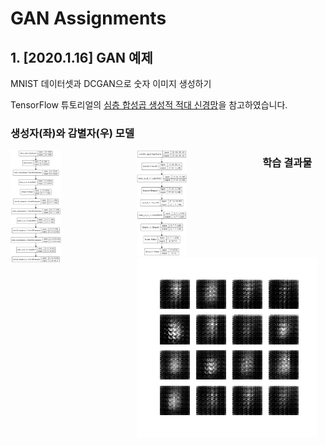 # GAN Assignments
## 1. [2020.1.16] GAN 예제
MNIST 데이터셋과 DCGAN으로 숫자 이미지 생성하기

TensorFlow 튜토리얼의 [심층 합성곱 생성적 적대 신경망](https://www.tensorflow.org/tutorials/generative/dcgan)을 참고하였습니다.

### 생성자(좌)와 감별자(우) 모델

<div style="width:40%; float:left">
<img src="./images/DCGAN_MNIST/generator.png" width="40%"></img>
</div>
<div style="width:40%; float:left">
<img src="./images/DCGAN_MNIST/discriminator.png" width="40%"></img>
</div>

### 학습 결과물
![dcgan_mnist](images/DCGAN_MNIST/dcgan_mnist.gif)
